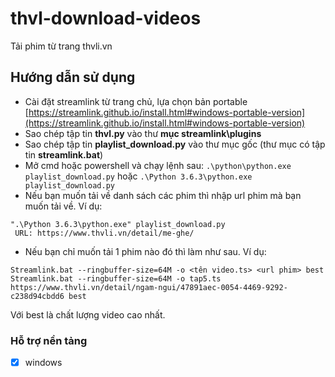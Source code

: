 # thvl-download-videos
Tải phim từ trang thvli.vn

## Hướng dẫn sử dụng
- Cài đặt streamlink từ trang chủ, lựa chọn bản portable [https://streamlink.github.io/install.html#windows-portable-version](https://streamlink.github.io/install.html#windows-portable-version)
- Sao chép tập tin **thvl.py** vào thư **mục streamlink\plugins**
- Sao chép tập tin **playlist_download.py** vào thư mục gốc (thư mục có tập tin **streamlink.bat**)
- Mở cmd hoặc powershell và chạy lệnh sau:
`.\python\python.exe playlist_download.py`
hoặc
`.\Python 3.6.3\python.exe playlist_download.py`
- Nếu bạn muốn tải về danh sách các phim thì nhập url phim mà bạn muốn tải về. Ví dụ:
```
".\Python 3.6.3\python.exe" playlist_download.py
 URL: https://www.thvli.vn/detail/me-ghe/
```
- Nếu bạn chỉ muốn tải 1 phim nào đó thì làm như sau. Ví dụ:
```
Streamlink.bat --ringbuffer-size=64M -o <tên video.ts> <url phim> best
Streamlink.bat --ringbuffer-size=64M -o tap5.ts https://www.thvli.vn/detail/ngam-ngui/47891aec-0054-4469-9292-c238d94cbdd6 best
```
Với best là chất lượng video cao nhất.

### Hỗ trợ nền tảng
* [x] windows

